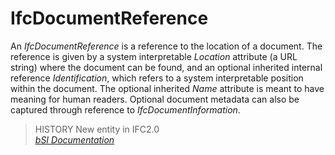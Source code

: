 IfcDocumentReference
====================
An _IfcDocumentReference_ is a reference to the location of a document. The
reference is given by a system interpretable _Location_ attribute (a URL
string) where the document can be found, and an optional inherited internal
reference _Identification_, which refers to a system interpretable position
within the document. The optional inherited _Name_ attribute is meant to have
meaning for human readers. Optional document metadata can also be captured
through reference to _IfcDocumentInformation_.  
  
> HISTORY  New entity in IFC2.0  
[ _bSI
Documentation_](https://standards.buildingsmart.org/IFC/DEV/IFC4_2/FINAL/HTML/schema/ifcexternalreferenceresource/lexical/ifcdocumentreference.htm)


